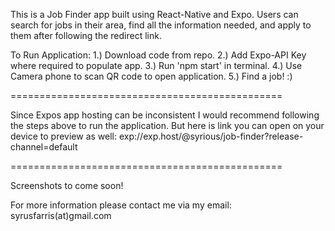 This is a Job Finder app built using React-Native and Expo. Users can search for jobs in their area, find all the information needed, and apply to them after following the redirect link.


To Run Application:
1.) Download code from repo.
2.) Add Expo-API Key where required to populate app.
3.) Run 'npm start' in terminal.
4.) Use Camera phone to scan QR code to open application.
5.) Find a job! :)

===============================================

Since Expos app hosting can be inconsistent I would recommend following the steps above to run the application. But here is link you can open on your device to preview as well:
exp://exp.host/@syrious/job-finder?release-channel=default

===============================================

Screenshots to come soon!

For more information please contact me via my email: syrusfarris(at)gmail.com

